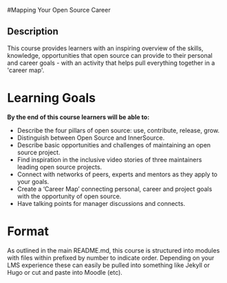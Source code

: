 
#Mapping Your Open Source Career

## Description
This course provides learners with an inspiring overview of the skills, knowledge, opportunities that open source can provide to their personal and career goals - with an activity that helps pull everything together in a 'career map'.

# Learning Goals

**By the end of this course learners will be able to:**

* Describe the four pillars of open source: use, contribute, release, grow.
* Distinguish between Open Source and InnerSource.
* Describe basic opportunities and challenges of maintaining an open source project.
* Find inspiration in the inclusive video stories of three maintainers leading open source projects.
* Connect with networks of peers, experts and mentors as they apply to your goals.
* Create a ‘Career Map’ connecting personal, career and project goals with the opportunity of open source.
* Have talking points for manager discussions and connects.

# Format

As outlined in the main README.md, this course is structured into modules with files within prefixed by number to indicate order.   Depending on your LMS experience these can easily be pulled into something like Jekyll or Hugo or cut and paste into Moodle (etc).  





